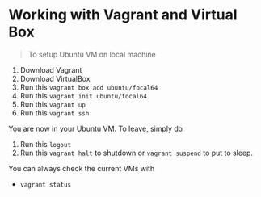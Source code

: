 <h1> Working with Vagrant and Virtual Box </h1>

> To setup Ubuntu VM on local machine  

1. Download Vagrant  
2. Download VirtualBox
3. Run this `vagrant box add ubuntu/focal64`
4. Run this `vagrant init ubuntu/focal64`
5. Run this `vagrant up`
6. Run this `vagrant ssh`  

You are now in your Ubuntu VM. To leave, simply do  

1. Run this `logout`
2. Run this `vagrant halt` to shutdown or `vagrant suspend` to put to sleep.

You can always check the current VMs with
* `vagrant status`

